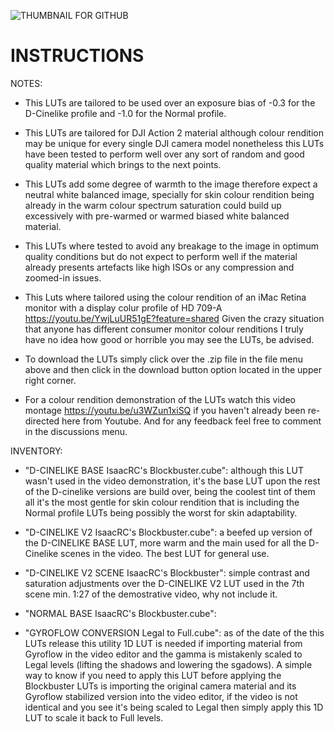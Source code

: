 ![THUMBNAIL FOR GITHUB](https://github.com/IRCGraphic/D-CINELIKE-AND-NORMAL-BLOCKBUSTER-LUT/assets/113941057/e6f190df-de00-4c56-9cd2-f3cd11eee20f)
# INSTRUCTIONS
NOTES: 
- This LUTs are tailored to be used over an exposure bias of -0.3 for the D-Cinelike profile and -1.0 for the Normal profile.

- This LUTs are tailored for DJI Action 2 material although colour rendition may be unique for every single DJI camera model nonetheless this LUTs have been tested to perform well over any sort of random and good quality material which brings to the next points.

- This LUTs add some degree of warmth to the image therefore expect a neutral white balanced image, specially for skin colour rendition being already in the warm colour spectrum saturation could build up excessively with pre-warmed or warmed biased white balanced material.

- This LUTs where tested to avoid any breakage to the image in optimum quality conditions but do not expect to perform well if the material already presents artefacts like high ISOs or any compression and zoomed-in issues.

- This Luts where tailored using the colour rendition of an iMac Retina monitor with a display colur profile of HD 709-A https://youtu.be/YwjLuUR51gE?feature=shared Given the crazy situation that anyone has different consumer monitor colour renditions I truly have no idea how good or horrible you may see the LUTs, be advised.

- To download the LUTs simply click over the .zip file in the file menu above and then click in the download button option located in the upper right corner.

- For a colour rendition demonstration of the LUTs watch this video montage https://youtu.be/u3WZun1xiSQ if you haven't already been re-directed here from Youtube. And for any feedback feel free to comment in the discussions menu.

INVENTORY:
- "D-CINELIKE BASE IsaacRC's Blockbuster.cube": although this LUT wasn't used in the video demonstration, it's the base LUT upon the rest of the D-cinelike versions are build over, being the coolest tint of them all it's the most gentle for skin colour rendition that is including the Normal profile LUTs being possibly the worst for skin adaptability.

- "D-CINELIKE V2 IsaacRC's Blockbuster.cube": a beefed up version of the D-CINELIKE BASE LUT, more warm and the main used for all the D-Cinelike scenes in the video. The best LUT for general use.

- "D-CINELIKE V2 SCENE IsaacRC's Blockbuster": simple contrast and saturation adjustments over the D-CINELIKE V2 LUT used in the 7th scene min. 1:27 of the demostrative video, why not include it.

- "NORMAL BASE IsaacRC's Blockbuster.cube":

- "GYROFLOW CONVERSION Legal to Full.cube": as of the date of the this LUTs release this utility 1D LUT is needed if importing material from Gyroflow in the video editor and the gamma is mistakenly scaled to Legal levels (lifting the shadows and lowering the sgadows). A simple way to know if you need to apply this LUT before applying the Blockbuster LUTs is importing the original camera material and its Gyroflow stabilized version into the video editor, if the video is not identical and you see it's being scaled to Legal then simply apply this 1D LUT to scale it back to Full levels.
